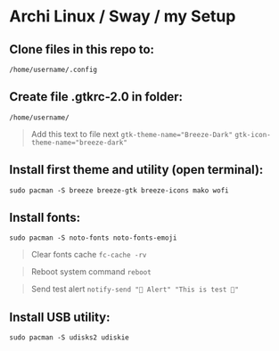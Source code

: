 # Archi Linux / Sway / my Setup

## Clone files in this repo to:
`/home/username/.config `

## Create file .gtkrc-2.0 in folder:
`/home/username/ `

> Add this text to file next
`gtk-theme-name="Breeze-Dark"`
`gtk-icon-theme-name="breeze-dark"`

## Install first theme and utility (open terminal):
`sudo pacman -S breeze breeze-gtk breeze-icons mako wofi `

## Install fonts:
`sudo pacman -S noto-fonts noto-fonts-emoji`

> Clear fonts cache `fc-cache -rv`

> Reboot system command `reboot`

> Send test alert `notify-send "🔔 Alert" "This is test 🎉"`

## Install USB utility:
`sudo pacman -S udisks2 udiskie`

